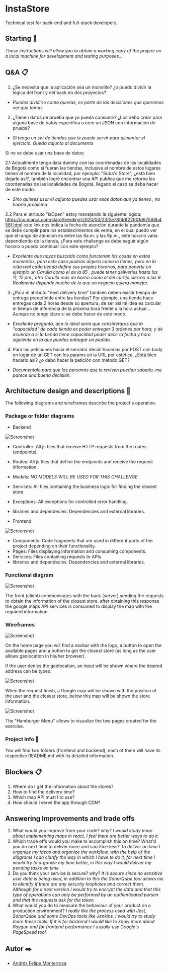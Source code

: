 # InstaStore
Technical test for back-end and full-stack developers.
 
## Starting 🚀

_These instructions will allow you to obtain a working copy of the project on a local machine for development and testing purposes..._

## Q&A 📋

1. ¿Se necesita que la aplicación sea un monolito? ¿o puedo dividir la lógica del front y del back en dos proyectos?
* _Puedes dividirlo como quieras, es parte de las decisiones que queremos ver que tomas_

2. ¿Tienen datos de prueba que yo pueda consumir? ¿Los debo crear para alguna base de datos especifica o creo un JSON con información de prueba? 

* _Si tengo un set de tiendas que te puede servir para alimentar el ejercicio. Queda adjunto al documento_

Si no se debe usar una base de datos: 

2.1 Actualmente tengo data dummy con las coordenadas de las localidades de Bogotá como si fueran las tiendas, inclusive el nombre de estos lugares tienen el nombre de la localidad, por ejemplo: "Suba's Store", ¿está bien dejarlo así?, también logré encontrar una API publica que me retorna las coordenadas de las localidades de Bogotá, llegado el caso se deba hacer de este modo.

* _Sino quieres usar el adjunto puedes usar esos datos que ya tienes , no habria problema_

2.2 Para el atributo "isOpen" estoy manejando la siguiente lógica:
https://co.marca.com/claro/trending/2020/03/23/5e78f4df22601d97588b458f.html este link nos indica la fecha de atención durante la pandemia que se debe cumplir para los establecimientos de venta, en el cual puedo ver que el rango de atención es entre las 6a.m. y las 9p.m., este horario varia dependiendo de la tienda, ¿Para este challenge se debe seguir algún horario o puedo continuar con este ejemplo?

* _Excelente que hayas buscado como funcionan las cosas en estos momentos, para este caso podrias dejarlo como lo tienes, pero en la vida real cada tienda define sus propios horarios, para ponerte un ejemplo un Carulla como el de la 85 , puede tener deliveries hasta las 11, 12 pm , otro Carulla más de barrio como el del cortijo cierran a las 9 . Realmente depende mucho de lo que un negocio quiera manejar._

3. ¿Para el atributo "next delivery time" también deben existir tiempo de entrega predefinido entre las tiendas? Por ejemplo, una tienda hace entregas cada 2 horas desde su apertura, de ser así mi idea es calcular el tiempo de diferencia de la próxima hora frente a la hora actual... Aunque no tengo claro si se debe hacer de este modo. 

* _Excelente pregunta, aca lo ideal seria que consideraras que la "capacidad" de cada tienda es poder entregar 3 ordenes por hora, y de acuerdo a si la tienda tiene capacidad poder decir la fecha y hora siguiente en la que puedes entregar un pedido._

4. Para las peticiones hacia el servidor decidí hacerlas por POST con body en lugar de un GET con los params en la URL por estética, ¿Está bien hacerlo así? ¿o debo hacer la petición con método GET?

* _Documentalo para que las personas que lo revisen puedan saberlo, me parece una buena decisión._

## Architecture design and descriptions 📌

The following diagrams and wireframes describe the project's operation.

### Package or folder diagrams

* Backend

![Screenshot](https://github.com/MonterrosaF/instastore/blob/feature/developFelipe/docs/images/Diagrama%20de%20paquetes%20back.png?raw=true)

* Controller: All js files that receive HTTP requests from the routes (endpoints).
* Routes: All js files that define the endpoints and receive the request information.
* Models: *NO MODELS WILL BE USED FOR THIS CHALLENGE*
* Services: All files containing the business logic for finding the closest store.
* Exceptions: All exceptions for controlled error handling.
* libraries and dependecies: Dependencies and external libraries.

* Frontend

![Screenshot](https://github.com/MonterrosaF/instastore/blob/feature/developFelipe/docs/images/Diagrama%20de%20paquetes%20front.png?raw=true)

* Components: Code fragments that are used in different parts of the project depending on their functionality.
* Pages: Files displaying information and consuming components.
* Services: Files containing requests to APIs
* libraries and dependecies: Dependencies and external libraries.

### Functional diagram

![Screenshot](https://github.com/MonterrosaF/instastore/blob/feature/developFelipe/docs/images/Diagrama%20Funcional.png?raw=true)

The front (client) communicates with the back (server) sending the requests to obtain the information of the closest store, after obtaining this response the google maps API services is consumed to display the map with the required information.

### Wireframes

![Screenshot](https://github.com/MonterrosaF/instastore/blob/feature/developFelipe/docs/images/Wireframe%20Page_1.png?raw=true)

On the home page you will find a navbar with the logo, a button to open the available pages and a button to get the closest store (as long as the user allows geolocation in his/her browser).

If the user denies the geolocation, an input will be shown where the desired address can be typed.

![Screenshot](https://github.com/MonterrosaF/instastore/blob/feature/developFelipe/docs/images/Wireframe%20Page_2.png?raw=true)

When the request finish, a Google map will be shown with the position of the user and the closest store, below this map will be shown the store information.

![Screenshot](https://github.com/MonterrosaF/instastore/blob/feature/developFelipe/docs/images/Wireframe%20Page_3.png?raw=true)

The "Hamburger Menu" allows to visualize the two pages created for the exercise.

### Project Info  📌

You will find two folders (frontend and backend), each of them will have its respective README.md with its detailed information.

## Blockers 📋

1. Where do I get the information about the stores?
2. How to find the delivery time?
3. Which map API must I to use?
4. How should I serve the app through CDN?. 

## Answering Improvements and trade offs

1. What would you improve from your code? why?
_I would study more about implementing maps in react, I feel there are better ways to do it._
2. Which trade offs would you make to accomplish this on time? What'd you do next time to deliver more and sacrifice less?
_To deliver on time I organize my ideas and organize the workflow, with the help of the diagrams I can clarify the way in which I have to do it, for next time I would try to organize my time better, in this way I would deliver my pending tasks on time._
3. Do you think your service is secure? why?
_It is secure since no sensitive user data is being used, in addition to this the SonarQube tool allows me to identify if there are any security loopholes and correct them. Although for a next version I would try to encrypt the data and that this type of operations can only be performed by an authenticated person and that the requests ask for the token._
4. What would you do to measure the behaviour of your product on a production environment?
_I really like the process used with Jest, SonarQube and some DevOps tools like Jenkins, I would try to study more these tools. If it is for backend I would like to know more about Raygun and for frontend performance I usually use Google's PageSpeed tool._

## Autor ✒️

* [Andrés Felipe Monterrosa](https://www.linkedin.com/in/andres-felipe-monterrosa-alarcon)
